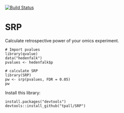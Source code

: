 [![Build Status](https://travis-ci.org/tpall/SRP.svg?branch=master)](https://travis-ci.org/tpall/SRP)

# SRP

Calculate retrospective power of your omics experiment.

```{r}
# Import pvalues
library(qvalue)
data("hedenfalk")
pvalues <- hedenfalk$p

# calculate SRP
library(SRP)
pw <- srp(pvalues, FDR = 0.05)
pw
```

Install this library:
```{r}
install.packages("devtools")
devtools::install_github("tpall/SRP")
```
